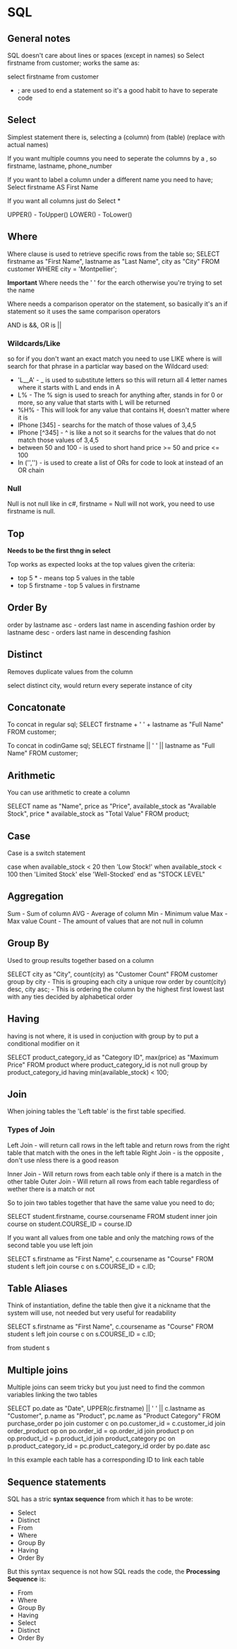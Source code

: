 # SQL

## General notes

SQL doesn't care about lines or spaces (except in names) so Select firstname from customer; works the same as:

select firstname
from customer

- ; are used to end a statement so it's a good habit to have to seperate code

## Select

Simplest statement there is, selecting a (column) from (table) (replace with actual names)

If you want multiple coumns you need to seperate the columns by a , so firstname, lastname, phone_number

If you want to label a column under a different name you need to have; Select firstname AS First Name

If you want all columns just do Select *

UPPER() - ToUpper()
LOWER() - ToLower()

## Where

Where clause is used to retrieve specific rows from the table so; SELECT firstname as "First Name", lastname as "Last Name", city as "City" FROM customer WHERE city = 'Montpellier';

**Important** Where needs the ' ' for the earch otherwise you're trying to set the name

Where needs a comparison operator on the statement, so basically it's an if statement so it uses the same comparison operators

AND is &&, OR is ||

### Wildcards/Like

so for if you don't want an exact match you need to use LIKE where is will search for that phrase in a particlar way based on the Wildcard used:

- 'L__A' - _ is used to substitute letters so this will return all 4 letter names where it starts with L and ends in A
- L% - The % sign is used to sreach for anything after, stands in for 0 or more, so any value that starts with L will be returned
- %H% - This will look for any value that contains H, doesn't matter where it is
- IPhone [345] - searchs for the match of those values of 3,4,5
- IPhone [^345] - ^ is like a not so it searchs for the values that do not match those values of 3,4,5
- between 50 and 100 - is used to short hand price >= 50 and price <= 100
- In ('','') - is used to create a list of ORs for code to look at instead of an OR chain

### Null

Null is not null like in c#, firstname = Null will not work, you need to use firstname is null.

## Top

**Needs to be the first thng in select**

Top works as expected looks at the top values given the criteria:

- top 5 * - means top 5 values in the table
- top 5 firstname - top 5 values in firstname

## Order By

order by lastname asc - orders last name in ascending fashion
order by lastname desc - orders last name in descending fashion

## Distinct

Removes duplicate values from the column

select distinct city, would return every seperate instance of city

## Concatonate

To concat in regular sql; SELECT firstname + ' ' + lastname as "Full Name" FROM customer;

To concat in codinGame sql; SELECT firstname || ' ' || lastname as "Full Name" FROM customer;

## Arithmetic

You can use arithmetic to create a column

SELECT name as "Name", price as "Price", available_stock as "Available Stock", price * available_stock as "Total Value" FROM product;

## Case

Case is a switch statement

case 
    when available_stock < 20 then 'Low Stock!'
    when available_stock < 100 then 'Limited Stock'
    else 'Well-Stocked'
end as "STOCK LEVEL"

## Aggregation

Sum - Sum of column
AVG - Average of column
Min - Minimum value
Max - Max value
Count - The amount of values that are not null in column

## Group By

Used to group results together based on a column

SELECT city as "City", count(city) as "Customer Count"
FROM customer
group by city - This is grouping each city a unique row
order by count(city) desc, city asc; - This is ordering the column by the highest first lowest last with any ties decided by alphabetical order

## Having

having is not where, it is used in conjuction with group by to put a conditional modifier on it

SELECT product_category_id as "Category ID", max(price) as "Maximum Price"
FROM product
where product_category_id is not null
group by product_category_id
having min(available_stock) < 100;

## Join

When joining tables the 'Left table' is the first table specified.

### Types of Join

Left Join - will return call rows in the left table and return rows from the right table that match with the ones in the left table
Right Join - is the opposite , don't use nless there is a good reason

Inner Join - Will return rows from each table only if there is a match in the other table
Outer Join - Will return all rows from each table regardless of wether there is a match or not

So to join two tables together that have the same value you need to do;

SELECT student.firstname, course.coursename
FROM student
inner join course
on student.COURSE_ID = course.ID

If you want all values from one table and only the matching rows of the second table you use left join

SELECT s.firstname as "First Name", c.coursename as "Course"
FROM student s
left join course c
on s.COURSE_ID = c.ID;

## Table Aliases

Think of instantiation, define the table then give it a nickname that the system will use, not needed but very useful for readability

SELECT s.firstname as "First Name", c.coursename as "Course"
FROM student s
left join course c
on s.COURSE_ID = c.ID;

from student s

## Multiple joins

Multiple joins can seem tricky but you just need to find the common variables linking the two tables

SELECT po.date as "Date", UPPER(c.firstname) || ' ' || c.lastname as "Customer", p.name as "Product", pc.name as "Product Category" 
FROM purchase_order po
join customer c
    on po.customer_id = c.customer_id
join order_product op
    on po.order_id = op.order_id
join product p
    on op.product_id = p.product_id
join product_category pc
    on p.product_category_id = pc.product_category_id
order by po.date asc

In this example each table has a corresponding ID to link each table

## Sequence statements

SQL has a stric **syntax sequence** from which it has to be wrote:

- Select
- Distinct
- From
- Where
- Group By
- Having
- Order By

But this syntax sequence is not how SQL reads the code, the **Processing Sequence** is:

- From
- Where
- Group By
- Having
- Select
- Distinct
- Order By
